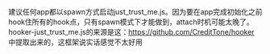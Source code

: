 建议任何app都以spawn方式启动just_trust_me.js。因为要在app完成初始化之前hook住所有的hook点，只有spawn模式下才能做到，attach时机可能太晚了。
hooker-just_trust_me.js的来源是这：https://github.com/CreditTone/hooker 中提取出来的，这框架说实话感觉不太好用
